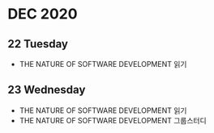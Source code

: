 # DEC 2020

## 22 Tuesday
  - THE NATURE OF SOFTWARE DEVELOPMENT 읽기

## 23 Wednesday
  - THE NATURE OF SOFTWARE DEVELOPMENT 읽기
  - THE NATURE OF SOFTWARE DEVELOPMENT 그룹스터디
